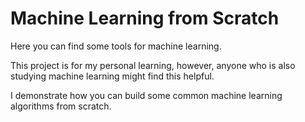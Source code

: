# Machine Learning from Scratch

Here you can find some tools for machine learning.  

This project is for my personal learning, however, anyone who is also studying machine learning might find this helpful.

I demonstrate how you can build some common machine learning algorithms from scratch.  
